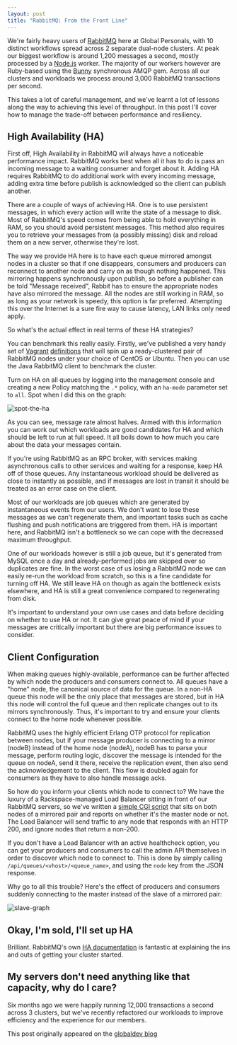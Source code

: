 ```yaml
---
layout: post
title: "RabbitMQ: From the Front Line"
---
```


We're fairly heavy users of [RabbitMQ][rabbitmq] here at Global Personals, with 10 distinct workflows spread across 2 separate dual-node clusters. At peak our biggest workflow is around 1,200 messages a second, mostly processed by a [Node.js][nodejs] worker. The majority of our workers however are Ruby-based using the [Bunny][bunny] synchronous AMQP gem. Across all our clusters and workloads we process around 3,000 RabbitMQ transactions per second.

This takes a lot of careful management, and we've learnt a lot of lessons along the way to achieving this level of throughput. In this post I'll cover how to manage the trade-off between performance and resiliency.

## High Availability (HA)

First off, High Availability in RabbitMQ will always have a noticeable performance impact. RabbitMQ works best when all it has to do is pass an incoming message to a waiting consumer and forget about it. Adding HA requires RabbitMQ to do additional work with every incoming message, adding extra time before publish is acknowledged so the client can publish another.

There are a couple of ways of achieving HA. One is to use persistent messages, in which every action will write the state of a message to disk. Most of RabbitMQ's speed comes from being able to hold everything in RAM, so you should avoid persistent messages. This method also requires you to retrieve your messages from (a possibly missing) disk and reload them on a new server, otherwise they're lost.

The way we provide HA here is to have each queue mirrored amongst nodes in a cluster so that if one disappears, consumers and producers can reconnect to another node and carry on as though nothing happened. This mirroring happens synchronously upon publish, so before a publisher can be told "Message received", Rabbit has to ensure the appropriate nodes have also mirrored the message. All the nodes are still working in RAM, so as long as your network is speedy, this option is far preferred. Attempting this over the Internet is a sure fire way to cause latency, LAN links only need apply.

So what's the actual effect in real terms of these HA strategies?

You can benchmark this really easily. Firstly, we've published a very handy set of [Vagrant][vagrant] [definitions][rabbitmq-vagrant] that will spin up a ready-clustered pair of RabbitMQ nodes under your choice of CentOS or Ubuntu. Then you can use the Java RabbitMQ client to benchmark the cluster.

Turn on HA on all queues by logging into the management console and creating a new Policy matching the `.*` policy, with an `ha-mode` parameter set to `all`. Spot when I did this on the graph:

![spot-the-ha]

As you can see, message rate almost halves. Armed with this information you can work out which workloads are good candidates for HA and which should be left to run at full speed. It all boils down to how much you care about the data your messages contain.

If you're using RabbitMQ as an RPC broker, with services making asynchronous calls to other services and waiting for a response, keep HA off of those queues. Any instantaneous workload should be delivered as close to instantly as possible, and if messages are lost in transit it should be treated as an error case on the client.

Most of our workloads are job queues which are generated by instantaneous events from our users. We don't want to lose these messages as we can't regenerate them, and important tasks such as cache flushing and push notifications are triggered from them. HA is important here, and RabbitMQ isn't a bottleneck so we can cope with the decreased maximum throughput.

One of our workloads however is still a job queue, but it's generated from MySQL once a day and already-performed jobs are skipped over so duplicates are fine. In the worst case of us losing a RabbitMQ node we can easily re-run the workload from scratch, so this is a fine candidate for turning off HA. We still leave HA on though as again the bottleneck exists elsewhere, and HA is still a great convenience compared to regenerating from disk.

It's important to understand your own use cases and data before deciding on whether to use HA or not. It can give great peace of mind if your messages are critically important but there are big performance issues to consider.

## Client Configuration

When making queues highly-available, performance can be further affected by which node the producers and consumers connect to. All queues have a "home" node, the canonical source of data for the queue. In a non-HA queue this node will be the only place that messages are stored, but in HA this node will control the full queue and then replicate changes out to its mirrors synchronously. Thus, it's important to try and ensure your clients connect to the home node whenever possible.

RabbitMQ uses the highly efficient Erlang OTP protocol for replication between nodes, but if your message producer is connecting to a mirror (nodeB) instead of the home node (nodeA), nodeB has to parse your message, perform routing logic, discover the message is intended for the queue on nodeA, send it there, receive the replication event, then also send the acknowledgement to the client. This flow is doubled again for consumers as they have to also handle message acks.

So how do you inform your clients which node to connect to? We have the luxury of a Rackspace-managed Load Balancer sitting in front of our RabbitMQ servers, so we've written a [simple CGI script][home_nodes] that sits on both nodes of a mirrored pair and reports on whether it's the master node or not. The Load Balancer will send traffic to any node that responds with an HTTP 200, and ignore nodes that return a non-200.

If you don't have a Load Balancer with an active healthcheck option, you can get your producers and consumers to call the admin API themselves in order to discover which node to connect to. This is done by simply calling `/api/queues/<vhost>/<queue_name>`, and using the `node` key from the JSON response.

Why go to all this trouble? Here's the effect of producers and consumers suddenly connecting to the master instead of the slave of a mirrored pair:

![slave-graph]

## Okay, I'm sold, I'll set up HA

Brilliant. RabbitMQ's own [HA documentation][rabbitmq-ha] is fantastic at explaining the ins and outs of getting your cluster started.

## My servers don't need anything like that capacity, why do I care?

Six months ago we were happily running 12,000 transactions a second across 3 clusters, but we've recently refactored our workloads to improve efficiency and the experience for our members.

This post originally appeared on the [globaldev blog]

[rabbitmq]: http://www.rabbitmq.com/
[nodejs]: http://nodejs.org/
[bunny]: http://rubybunny.info/
[vagrant]: http://vagrantup.com/
[rabbitmq-vagrant]: https://github.com/globaldev/vagrant-rabbitmq-bench
[spot-the-ha]: http://i.imgur.com/pveoJkp.png
[home_nodes]: https://gist.github.com/boffbowsh/9889249
[slave-graph]: http://i.imgur.com/30nIYyL.png
[rabbitmq-ha]: https://www.rabbitmq.com/ha.html
[globaldev blog]: http://globaldev.co.uk/2014/04/rabbitmq-from-the-front-line/
